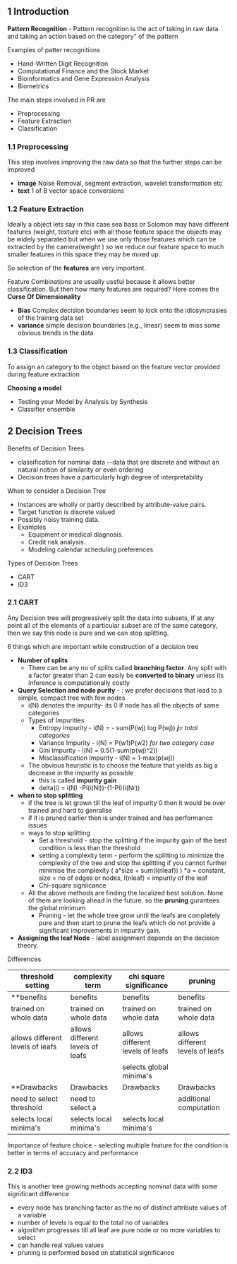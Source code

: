 ## 1 Introduction

**Pattern Recognition**  - Pattern recognition is the act of taking in raw data and taking an action based on the category" of the pattern

Examples of patter recognitions 

* Hand-Written Digit Recognition
* Computational Finance and the Stock Market
* Bioinformatics and Gene Expression Analysis
* Biometrics

The main steps involved in PR are

* Preprocessing
* Feature Extraction
* Classification

### 1.1 Preprocessing

This step involves improving the raw data so that the further steps can be improved

* **image** Noise Removal, segment extraction, wavelet transformation etc
* **text** 1 of B vector space conversions

### 1.2 Feature Extraction

Ideally a object lets say in this case sea bass or Solomon may have different features (weight, texture
etc) with all those feature space the objects may be widely separated but when we use only those features 
which can be extracted by the camera(weight ) so we reduce our feature space to much smaller features in 
this space they may be mixed up. 

So selection of the **features** are very important.

Feature Combinations are usually useful because it allows better classification. But then how many
features are required? Here comes the **Curse Of Dimensionality** 

* **Bias** Complex decision boundaries seem to lock onto the idiosyncrasies of the training data set
* **variance** simple decision boundaries (e.g., linear) seem to miss some obvious trends in the data

### 1.3 Classification 

To assign an category to the object based on the feature vector provided during feature extraction

**Choosing a model**

* Testing your Model by Analysis by Synthesis
* Classifier ensemble

## 2 Decision Trees

Benefits of Decision Trees

* classification for nominal data --data that are discrete and without an natural notion of similarity or even ordering
* Decision trees have a particularly high degree of interpretability  

When to consider a Decision Tree

* Instances are wholly or partly described by attribute-value pairs.
* Target function is discrete valued
* Possibly noisy training data.
* Examples
    * Equipment or medical diagnosis.
    * Credit risk analysis.
    * Modeling calendar scheduling preferences

Types of Decision Trees

* CART
* ID3

### 2.1 CART

Any Decision tree will progressively split the data into subsets, If at any point all of the elements of
a particular subset are of the same category, then we say this node is pure and we can stop splitting.

6 things which are important while construction of a decision tree

* **Number of splits**
    * There can be any no of splits called **branching factor**. Any split with a factor greater than 2 can
      easily be **converted to binary** unless its inference is computationally costly
* **Query Selection and node purity** - : we prefer decisions that lead to a simple, compact tree with few nodes
    * i(N) denotes the impurity- its 0 if node has all the objects of same categories 
    * Types of Impurities
        * Entropy Impurity - i(N) =  - sum(P(wj) log P(wj))  ***j**= total categories* 
        * Variance Impurity - i(N) = P(w1)P(w2) *for two category case*
        * Gini Impurity - i(N) = 0.5(1-sum(p(wj)^2))
        * Misclassification Impurity - i(N) = 1-max(p(wj))
    * The obvious heuristic is to choose the feature that yields as big a decrease in the impurity as possible
        * this is called **impurity gain**
        * delta(i) = i(N) -Pl(i(Nl))-(1-Pl)(i(Nr))
* **when to stop splitting** 
    * if the tree is let grown till the leaf of impurity 0 then it would be over trained and hard to
      genralise
    * if it is pruned earlier then is under trained and has performance issues
    * ways to stop splitting
        * Set a threshold - stop the splitting if the impurity gain of the best condition is less than
          the threshold 
        * setting a complexity term - perform the splitting to minimize the complexity of the tree and
          stop the splitting if you cannot further minimise the complexity ( a*size + sum(I(nleaf)) )
          *a = constant,  size = no of edges or nodes, I(nleaf) = impurity of the leaf
        * Chi-square signiicance
    * All the above methods are finding the localized best solution. None of them are looking ahead in
      the future. so the **pruning** gurantees the global minimum 
        * Pruning - let the whole tree grow until the leafs are completely pure and then start to prune
          the leafs which do not provide a significant improvements in impurity gain.
* **Assigning the leaf Node** - label assignment depends on the decision theory.

Differences

threshold setting | complexity term | chi square significance | pruning
------------------|-----------------|-------------------------|--------
**benefits|benefits|benefits|benefits|benefits**
trained on whole data|trained on whole data|trained on whole data|trained on whole data|trained on whole data
allows different levels of leafs|allows different levels of leafs|allows different levels of leafs|allows different levels of leafs|allows different levels of leafs
 | | |selects global minima's
**Drawbacks|Drawbacks|Drawbacks|Drawbacks|Drawbacks**
need to select threshold| need to select a| |additional computation 
selects local minima's|selects local minima's|selects local minima's|




Importance of feature choice - selecting multiple feature for the condition is better in terms of
accuracy and performance

### 2.2 ID3

This is another tree growing methods accepting nominal data with some significant difference  
* every node has branching factor as the no of distinct attribute values of a variable
* number of levels is equal to the total no of variables
* algorithm progresses till  all leaf are pure node or no more variables to select
* can handle real values values
* pruning is performed based on statistical significance
